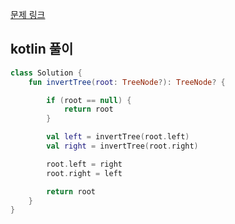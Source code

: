 [문제 링크](https://leetcode.com/problems/invert-binary-tree/description/)


## kotlin 풀이
```kotlin
class Solution {
    fun invertTree(root: TreeNode?): TreeNode? {

        if (root == null) {
            return root
        }

        val left = invertTree(root.left)
        val right = invertTree(root.right)

        root.left = right
        root.right = left

        return root
    }
}
```
